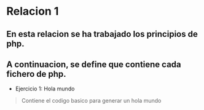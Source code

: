 # Relacion 1
## En esta relacion se ha trabajado los principios de php.
## A continuacion, se define que contiene cada fichero de php.
- Ejercicio 1: Hola mundo
> Contiene el codigo basico para generar un hola mundo
